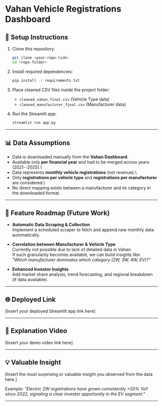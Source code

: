 # Vahan Vehicle Registrations Dashboard

## 📌 Setup Instructions

1.  Clone this repository:

    ``` bash
    git clone <your-repo-link>
    cd <repo-folder>
    ```

2.  Install required dependencies:

    ``` bash
    pip install -r requirements.txt
    ```

3.  Place cleaned CSV files inside the project folder:

    -   `cleaned_vahan_final.csv` (Vehicle Type data)
    -   `cleaned_manufacturer_final.csv` (Manufacturer data)

4.  Run the Streamlit app:

    ``` bash
    streamlit run app.py
    ```

------------------------------------------------------------------------

## 📊 Data Assumptions

-   Data is downloaded manually from the **Vahan Dashboard**.
-   Available only **per financial year** and had to be merged across
    years (2021--2025).\
-   Data represents **monthly vehicle registrations** (not revenue).\
-   Only **registrations per vehicle type** and **registrations per
    manufacturer** are considered.\
-   No direct mapping exists between a manufacturer and its category in
    the downloaded format.

------------------------------------------------------------------------

## 🚀 Feature Roadmap (Future Work)

-   **Automatic Data Scraping & Collection**\
    Implement a scheduled scraper to fetch and append new monthly data
    automatically.

-   **Correlation between Manufacturer & Vehicle Type**\
    Currently not possible due to lack of detailed data in Vahan.\
    If such granularity becomes available, we can build insights like:\
    *"Which manufacturer dominates which category (2W, 3W, 4W, EV)?"*

-   **Enhanced Investor Insights**\
    Add market share analysis, trend forecasting, and regional breakdown
    (if data available).

------------------------------------------------------------------------

## 🌐 Deployed Link

\[Insert your deployed Streamlit app link here\]

------------------------------------------------------------------------

## 🎥 Explanation Video

\[Insert your demo video link here\]

------------------------------------------------------------------------

## 💡 Valuable Insight

\[Insert the most surprising or valuable insight you observed from the
data here.\]

Example: *"Electric 2W registrations have grown consistently \>20% YoY
since 2022, signaling a clear investor opportunity in the EV segment."*

------------------------------------------------------------------------
